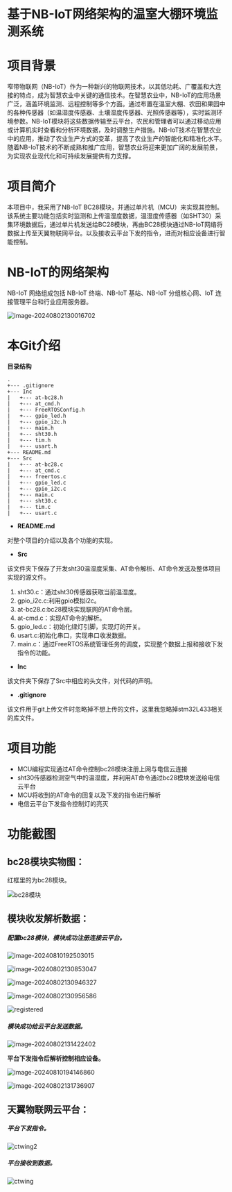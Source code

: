 # 基于NB-IoT网络架构的温室大棚环境监测系统

# 项目背景

窄带物联网（NB-IoT）作为一种新兴的物联网技术，以其低功耗、广覆盖和大连接的特点，成为智慧农业中关键的通信技术。在智慧农业中，NB-IoT的应用场景广泛，涵盖环境监测、远程控制等多个方面。通过布置在温室大棚、农田和果园中的各种传感器（如温湿度传感器、土壤湿度传感器、光照传感器等），实时监测环境参数。NB-IoT模块将这些数据传输至云平台，农民和管理者可以通过移动应用或计算机实时查看和分析环境数据，及时调整生产措施。NB-IoT技术在智慧农业中的应用，推动了农业生产方式的变革，提高了农业生产的智能化和精准化水平。随着NB-IoT技术的不断成熟和推广应用，智慧农业将迎来更加广阔的发展前景，为实现农业现代化和可持续发展提供有力支撑。

# 项目简介

本项目中，我采用了NB-IoT BC28模块，并通过单片机（MCU）来实现其控制。该系统主要功能包括实时监测和上传温湿度数据，温湿度传感器（如SHT30）采集环境数据后，通过单片机发送给BC28模块，再由BC28模块通过NB-IoT网络将数据上传至天翼物联网平台。以及接收云平台下发的指令，进而对相应设备进行智能控制。

# NB-IoT的网络架构

NB-IoT 网络组成包括 NB-IoT 终端、NB-IoT 基站、NB-IoT 分组核心网、IoT 连接管理平台和行业应用服务器。

![image-20240802130016702](README/image-20240802130016702.png)

# 本Git介绍

**目录结构**

```
.
+--- .gitignore
+--- Inc
|   +--- at-bc28.h
|   +--- at_cmd.h
|   +--- FreeRTOSConfig.h
|   +--- gpio_led.h
|   +--- gpio_i2c.h
|   +--- main.h
|   +--- sht30.h
|   +--- tim.h
|   +--- usart.h
+--- README.md
+--- Src 
|   +--- at-bc28.c
|   +--- at_cmd.c
|   +--- freertos.c
|   +--- gpio_led.c
|   +--- gpio_i2c.c
|   +--- main.c
|   +--- sht30.c
|   +--- tim.c
|   +--- usart.c
```

- **README.md**

对整个项目的介绍以及各个功能的实现。

- **Src**

该文件夹下保存了开发sht30温湿度采集、AT命令解析、AT命令发送及整体项目实现的源文件。

1. sht30.c：通过sht30传感器获取当前温湿度。
2. gpio_i2c.c:利用gpio模拟i2c。
3. at-bc28.c:bc28模块实现联网的AT命令层。
4. at-cmd.c：实现AT命令的解析。
5. gpio_led.c：初始化绿灯引脚，实现灯的开关。
6. usart.c:初始化串口，实现串口收发数据。
7. main.c：通过FreeRTOS系统管理任务的调度，实现整个数据上报和接收下发指令的功能。

- **Inc**

该文件夹下保存了Src中相应的头文件，对代码的声明。

- **.gitignore**

该文件用于git上传文件时忽略掉不想上传的文件，这里我忽略掉stm32L433相关的库文件。

# 项目功能

- MCU编程实现通过AT命令控制bc28模块注册上网与电信云连接
- sht30传感器检测空气中的温湿度，并利用AT命令通过bc28模块发送给电信云平台
- MCU将收到的AT命令的回复以及下发的指令进行解析
- 电信云平台下发指令控制灯的亮灭

# 功能截图

## bc28模块实物图：

红框里的为bc28模块。

![bc28模块](README/bc28模块.png)

## 模块收发解析数据：

##### 配置bc28模块，模块成功注册连接云平台。

![image-20240810192503015](README/image-20240810192503015.png)

![image-20240802130853047](README/image-20240802130853047.png)



![image-20240802130946327](README/image-20240802130946327.png)

![image-20240802130956586](README/image-20240802130956586.png)

![registered](README/registered.png)

##### 模块成功给云平台发送数据。

![image-20240802131422402](README/image-20240802131422402.png)

**平台下发指令后解析控制相应设备。**

![image-20240810194146860](README/image-20240810194146860.png)

![image-20240802131736907](README/image-20240802131736907.png)



## 天翼物联网云平台：

##### 平台下发指令。

![ctwing2](README/ctwing2.png)

##### 平台接收到数据。

![ctwing](README/ctwing.png)